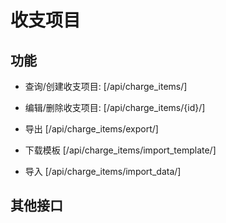 # 收支项目


## 功能

- 查询/创建收支项目:
[/api/charge_items/]

- 编辑/删除收支项目:
[/api/charge_items/{id}/]

- 导出
[/api/charge_items/export/]

- 下载模板
[/api/charge_items/import_template/]

- 导入
[/api/charge_items/import_data/]


## 其他接口
